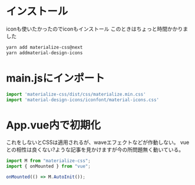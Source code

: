 # インストール
iconも使いたかったのでiconもインストール
このときはちょっと時間かかりました
```bash
yarn add materialize-css@next
yarn addmaterial-design-icons
```

# main.jsにインポート
```js
import 'materialize-css/dist/css/materialize.min.css'
import 'material-design-icons/iconfont/material-icons.css'
```

# App.vue内で初期化
これをしないとCSSは適用されるが、waveエフェクトなどが作動しない。
vueとの相性は良くない?ような記事を見かけますが今の所問題無く動いている。
```js
import M from "materialize-css";
import { onMounted } from "vue";

onMounted(() => M.AutoInit());
```